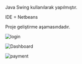 
Java Swing kullanılarak yapılmıştır.

IDE = Netbeans

Proje geliştirme aşamasındadır.



![login](https://github.com/user-attachments/assets/981b63c4-b458-44d5-a63d-6505303cb521)

![Dashboard](https://github.com/user-attachments/assets/64ff851d-ef71-4938-9cf7-85013b472020)

![payment](https://github.com/user-attachments/assets/a1ff6bcb-7968-4f0e-8e67-1a947a26acf0)
